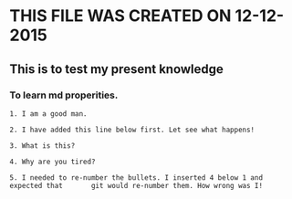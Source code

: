 # THIS FILE WAS CREATED ON 12-12-2015

## This is to test my present knowledge

### To learn md properities.

	1. I am a good man.

	2. I have added this line below first. Let see what happens!

	3. What is this?

	4. Why are you tired?

	5. I needed to re-number the bullets. I inserted 4 below 1 and expected that 	   git would re-number them. How wrong was I!